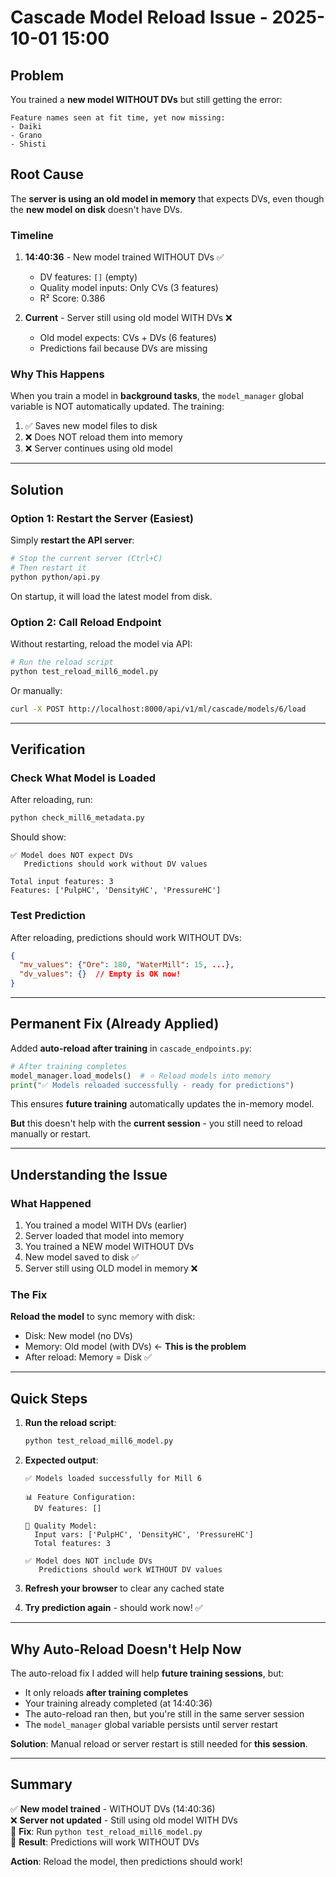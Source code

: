 # Cascade Model Reload Issue - 2025-10-01 15:00

## Problem

You trained a **new model WITHOUT DVs** but still getting the error:
```
Feature names seen at fit time, yet now missing:
- Daiki
- Grano  
- Shisti
```

## Root Cause

The **server is using an old model in memory** that expects DVs, even though the **new model on disk** doesn't have DVs.

### Timeline

1. **14:40:36** - New model trained WITHOUT DVs ✅
   - DV features: `[]` (empty)
   - Quality model inputs: Only CVs (3 features)
   - R² Score: 0.386

2. **Current** - Server still using old model WITH DVs ❌
   - Old model expects: CVs + DVs (6 features)
   - Predictions fail because DVs are missing

### Why This Happens

When you train a model in **background tasks**, the `model_manager` global variable is NOT automatically updated. The training:
1. ✅ Saves new model files to disk
2. ❌ Does NOT reload them into memory
3. ❌ Server continues using old model

---

## Solution

### Option 1: Restart the Server (Easiest)

Simply **restart the API server**:
```bash
# Stop the current server (Ctrl+C)
# Then restart it
python python/api.py
```

On startup, it will load the latest model from disk.

### Option 2: Call Reload Endpoint

Without restarting, reload the model via API:

```bash
# Run the reload script
python test_reload_mill6_model.py
```

Or manually:
```bash
curl -X POST http://localhost:8000/api/v1/ml/cascade/models/6/load
```

---

## Verification

### Check What Model is Loaded

After reloading, run:
```bash
python check_mill6_metadata.py
```

Should show:
```
✅ Model does NOT expect DVs
   Predictions should work without DV values

Total input features: 3
Features: ['PulpHC', 'DensityHC', 'PressureHC']
```

### Test Prediction

After reloading, predictions should work WITHOUT DVs:
```json
{
  "mv_values": {"Ore": 180, "WaterMill": 15, ...},
  "dv_values": {}  // Empty is OK now!
}
```

---

## Permanent Fix (Already Applied)

Added **auto-reload after training** in `cascade_endpoints.py`:

```python
# After training completes
model_manager.load_models()  # ⭐ Reload models into memory
print("✅ Models reloaded successfully - ready for predictions")
```

This ensures **future training** automatically updates the in-memory model.

**But** this doesn't help with the **current session** - you still need to reload manually or restart.

---

## Understanding the Issue

### What Happened

1. You trained a model WITH DVs (earlier)
2. Server loaded that model into memory
3. You trained a NEW model WITHOUT DVs
4. New model saved to disk ✅
5. Server still using OLD model in memory ❌

### The Fix

**Reload the model** to sync memory with disk:
- Disk: New model (no DVs)
- Memory: Old model (with DVs) ← **This is the problem**
- After reload: Memory = Disk ✅

---

## Quick Steps

1. **Run the reload script**:
   ```bash
   python test_reload_mill6_model.py
   ```

2. **Expected output**:
   ```
   ✅ Models loaded successfully for Mill 6
   
   📊 Feature Configuration:
     DV features: []
   
   🎯 Quality Model:
     Input vars: ['PulpHC', 'DensityHC', 'PressureHC']
     Total features: 3
   
   ✅ Model does NOT include DVs
      Predictions should work WITHOUT DV values
   ```

3. **Refresh your browser** to clear any cached state

4. **Try prediction again** - should work now! ✅

---

## Why Auto-Reload Doesn't Help Now

The auto-reload fix I added will help **future training sessions**, but:
- It only reloads **after training completes**
- Your training already completed (at 14:40:36)
- The auto-reload ran then, but you're still in the same server session
- The `model_manager` global variable persists until server restart

**Solution**: Manual reload or server restart is still needed for **this session**.

---

## Summary

✅ **New model trained** - WITHOUT DVs (14:40:36)  
❌ **Server not updated** - Still using old model WITH DVs  
🔧 **Fix**: Run `python test_reload_mill6_model.py`  
🎯 **Result**: Predictions will work WITHOUT DVs  

**Action**: Reload the model, then predictions should work!
